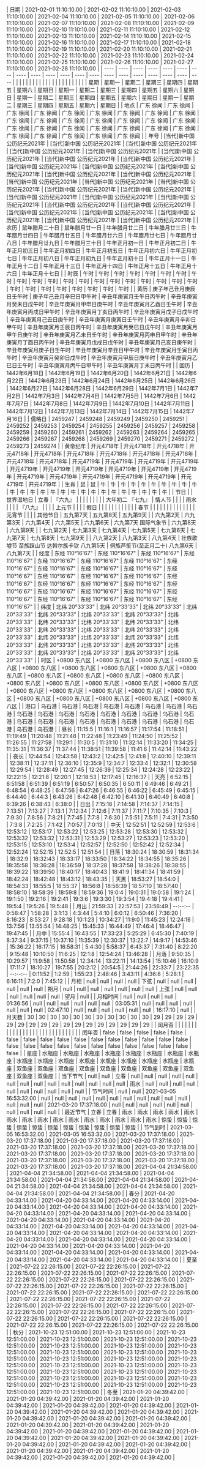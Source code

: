 | 日期 | 2021-02-01 11:10:10.00 | 2021-02-02 11:10:10.00 | 2021-02-03 11:10:10.00 | 2021-02-04 11:10:10.00 | 2021-02-05 11:10:10.00 | 2021-02-06 11:10:10.00 | 2021-02-07 11:10:10.00 | 2021-02-08 11:10:10.00 | 2021-02-09 11:10:10.00 | 2021-02-10 11:10:10.00 | 2021-02-11 11:10:10.00 | 2021-02-12 11:10:10.00 | 2021-02-13 11:10:10.00 | 2021-02-14 11:10:10.00 | 2021-02-15 11:10:10.00 | 2021-02-16 11:10:10.00 | 2021-02-17 11:10:10.00 | 2021-02-18 11:10:10.00 | 2021-02-19 11:10:10.00 | 2021-02-20 11:10:10.00 | 2021-02-21 11:10:10.00 | 2021-02-22 11:10:10.00 | 2021-02-23 11:10:10.00 | 2021-02-24 11:10:10.00 | 2021-02-25 11:10:10.00 | 2021-02-26 11:10:10.00 | 2021-02-27 11:10:10.00 | 2021-02-28 11:10:10.00 |
| ---- | ---- | ---- | ---- | ---- | ---- | ---- | ---- | ---- | ---- | ---- | ---- | ---- | ---- | ---- | ---- | ---- | ---- | ---- | ---- |
|      |      |      |      |      |      |      |      |      |      |      |      |      |      |      |      |      |      |      |      |
| 星期 | 星期一 | 星期二 | 星期三 | 星期四 | 星期五 | 星期六 | 星期日 | 星期一 | 星期二 | 星期三 | 星期四 | 星期五 | 星期六 | 星期日 | 星期一 | 星期二 | 星期三 | 星期四 | 星期五 | 星期六 | 星期日 | 星期一 | 星期二 | 星期三 | 星期四 | 星期五 | 星期六 | 星期日 |
| 地点 | 广东 徐闻 | 广东 徐闻 | 广东 徐闻 | 广东 徐闻 | 广东 徐闻 | 广东 徐闻 | 广东 徐闻 | 广东 徐闻 | 广东 徐闻 | 广东 徐闻 | 广东 徐闻 | 广东 徐闻 | 广东 徐闻 | 广东 徐闻 | 广东 徐闻 | 广东 徐闻 | 广东 徐闻 | 广东 徐闻 | 广东 徐闻 | 广东 徐闻 | 广东 徐闻 | 广东 徐闻 | 广东 徐闻 | 广东 徐闻 | 广东 徐闻 | 广东 徐闻 | 广东 徐闻 | 广东 徐闻 |
| 年号 | [当代]新中国  公历纪元2021年 | [当代]新中国  公历纪元2021年 | [当代]新中国  公历纪元2021年 | [当代]新中国  公历纪元2021年 | [当代]新中国  公历纪元2021年 | [当代]新中国  公历纪元2021年 | [当代]新中国  公历纪元2021年 | [当代]新中国  公历纪元2021年 | [当代]新中国  公历纪元2021年 | [当代]新中国  公历纪元2021年 | [当代]新中国  公历纪元2021年 | [当代]新中国  公历纪元2021年 | [当代]新中国  公历纪元2021年 | [当代]新中国  公历纪元2021年 | [当代]新中国  公历纪元2021年 | [当代]新中国  公历纪元2021年 | [当代]新中国  公历纪元2021年 | [当代]新中国  公历纪元2021年 | [当代]新中国  公历纪元2021年 | [当代]新中国  公历纪元2021年 | [当代]新中国  公历纪元2021年 | [当代]新中国  公历纪元2021年 | [当代]新中国  公历纪元2021年 | [当代]新中国  公历纪元2021年 | [当代]新中国  公历纪元2021年 | [当代]新中国  公历纪元2021年 | [当代]新中国  公历纪元2021年 | [当代]新中国  公历纪元2021年 |
| 农历 | 鼠年腊月二十日 | 鼠年腊月廿一日 | 牛年腊月廿二日 | 牛年腊月廿三日 | 牛年腊月廿四日 | 牛年腊月廿五日 | 牛年腊月廿六日 | 牛年腊月廿七日 | 牛年腊月廿八日 | 牛年腊月廿九日 | 牛年腊月三十日 | 牛年正月初一日 | 牛年正月初二日 | 牛年正月初三日 | 牛年正月初四日 | 牛年正月初五日 | 牛年正月初六日 | 牛年正月初七日 | 牛年正月初八日 | 牛年正月初九日 | 牛年正月初十日 | 牛年正月十一日 | 牛年正月十二日 | 牛年正月十三日 | 牛年正月十四日 | 牛年正月十五日 | 牛年正月十六日 | 牛年正月十七日 |
| 时辰 | 午时 | 午时 | 午时 | 午时 | 午时 | 午时 | 午时 | 午时 | 午时 | 午时 | 午时 | 午时 | 午时 | 午时 | 午时 | 午时 | 午时 | 午时 | 午时 | 午时 | 午时 | 午时 | 午时 | 午时 | 午时 | 午时 | 午时 | 午时 |
| 黄历 | 庚子年己丑月庚辰日壬午时 | 庚子年己丑月辛巳日甲午时 | 辛丑年庚寅月壬午日丙午时 | 辛丑年庚寅月癸未日戊午时 | 辛丑年庚寅月甲申日庚午时 | 辛丑年庚寅月乙酉日壬午时 | 辛丑年庚寅月丙戌日甲午时 | 辛丑年庚寅月丁亥日丙午时 | 辛丑年庚寅月戊子日戊午时 | 辛丑年庚寅月己丑日庚午时 | 辛丑年庚寅月庚寅日壬午时 | 辛丑年庚寅月辛卯日甲午时 | 辛丑年庚寅月壬辰日丙午时 | 辛丑年庚寅月癸巳日戊午时 | 辛丑年庚寅月甲午日庚午时 | 辛丑年庚寅月乙未日壬午时 | 辛丑年庚寅月丙申日甲午时 | 辛丑年庚寅月丁酉日丙午时 | 辛丑年庚寅月戊戌日戊午时 | 辛丑年庚寅月己亥日庚午时 | 辛丑年庚寅月庚子日壬午时 | 辛丑年庚寅月辛丑日甲午时 | 辛丑年庚寅月壬寅日丙午时 | 辛丑年庚寅月癸卯日戊午时 | 辛丑年庚寅月甲辰日庚午时 | 辛丑年庚寅月乙巳日壬午时 | 辛丑年庚寅月丙午日甲午时 | 辛丑年庚寅月丁未日丙午时 |
| 回历 | 1442年6月18日 | 1442年6月19日 | 1442年6月20日 | 1442年6月21日 | 1442年6月22日 | 1442年6月23日 | 1442年6月24日 | 1442年6月25日 | 1442年6月26日 | 1442年6月27日 | 1442年6月28日 | 1442年6月29日 | 1442年7月1日 | 1442年7月2日 | 1442年7月3日 | 1442年7月4日 | 1442年7月5日 | 1442年7月6日 | 1442年7月7日 | 1442年7月8日 | 1442年7月9日 | 1442年7月10日 | 1442年7月11日 | 1442年7月12日 | 1442年7月13日 | 1442年7月14日 | 1442年7月15日 | 1442年7月16日 |
| 儒略日 | 2459247 | 2459248 | 2459249 | 2459250 | 2459251 | 2459252 | 2459253 | 2459254 | 2459255 | 2459256 | 2459257 | 2459258 | 2459259 | 2459260 | 2459261 | 2459262 | 2459263 | 2459264 | 2459265 | 2459266 | 2459267 | 2459268 | 2459269 | 2459270 | 2459271 | 2459272 | 2459273 | 2459274 |
| 黄帝纪年 | 开元4718年 | 开元4718年 | 开元4718年 | 开元4718年 | 开元4718年 | 开元4718年 | 开元4718年 | 开元4718年 | 开元4718年 | 开元4718年 | 开元4718年 | 开元4719年 | 开元4719年 | 开元4719年 | 开元4719年 | 开元4719年 | 开元4719年 | 开元4719年 | 开元4719年 | 开元4719年 | 开元4719年 | 开元4719年 | 开元4719年 | 开元4719年 | 开元4719年 | 开元4719年 | 开元4719年 | 开元4719年 |
| 生肖 | 鼠 | 鼠 | 牛 | 牛 | 牛 | 牛 | 牛 | 牛 | 牛 | 牛 | 牛 | 牛 | 牛 | 牛 | 牛 | 牛 | 牛 | 牛 | 牛 | 牛 | 牛 | 牛 | 牛 | 牛 | 牛 | 牛 | 牛 | 牛 |
| 节日 |  | 世界湿地日  | 立春  | 『六九』  |  |  |  |  |  |  |  |  | 大年初二 『七九』  | 情人节  |  |  |  | 雨水  |  |  |  | 『八九』  |  |  |  | 上元节  |  |  |
| 假日 |  |  |  |  |  |  |  |  |  |  |  | 春节  |  |  |  |  |  |  |  |  |  |  |  |  |  | 元宵节  |  |  |
| 其他节日 | 五九第7天  | 五九第8天  | 五九第9天  |  | 六九第2天  | 六九第3天  | 六九第4天  | 六九第5天  | 六九第6天  | 六九第7天 国际气象节  | 六九第8天  | 六九第9天  |  | 七九第2天  | 七九第3天  | 七九第4天  | 七九第5天  | 七九第6天  | 七九第7天  | 七九第8天  | 七九第9天  |  | 八九第2天  | 八九第3天  | 八九第4天  | 壮族歌墟节 苗族踩山节 达斡尔族卡钦 八九第5天  | 侗族芦笙节(至正月二十) 八九第6天  | 八九第7天  |
| 经度 | 东经 110°16'67" | 东经 110°16'67" | 东经 110°16'67" | 东经 110°16'67" | 东经 110°16'67" | 东经 110°16'67" | 东经 110°16'67" | 东经 110°16'67" | 东经 110°16'67" | 东经 110°16'67" | 东经 110°16'67" | 东经 110°16'67" | 东经 110°16'67" | 东经 110°16'67" | 东经 110°16'67" | 东经 110°16'67" | 东经 110°16'67" | 东经 110°16'67" | 东经 110°16'67" | 东经 110°16'67" | 东经 110°16'67" | 东经 110°16'67" | 东经 110°16'67" | 东经 110°16'67" | 东经 110°16'67" | 东经 110°16'67" | 东经 110°16'67" | 东经 110°16'67" |
| 纬度 | 北纬 20°33'33" | 北纬 20°33'33" | 北纬 20°33'33" | 北纬 20°33'33" | 北纬 20°33'33" | 北纬 20°33'33" | 北纬 20°33'33" | 北纬 20°33'33" | 北纬 20°33'33" | 北纬 20°33'33" | 北纬 20°33'33" | 北纬 20°33'33" | 北纬 20°33'33" | 北纬 20°33'33" | 北纬 20°33'33" | 北纬 20°33'33" | 北纬 20°33'33" | 北纬 20°33'33" | 北纬 20°33'33" | 北纬 20°33'33" | 北纬 20°33'33" | 北纬 20°33'33" | 北纬 20°33'33" | 北纬 20°33'33" | 北纬 20°33'33" | 北纬 20°33'33" | 北纬 20°33'33" | 北纬 20°33'33" |
| 时区 | +0800 东八区 | +0800 东八区 | +0800 东八区 | +0800 东八区 | +0800 东八区 | +0800 东八区 | +0800 东八区 | +0800 东八区 | +0800 东八区 | +0800 东八区 | +0800 东八区 | +0800 东八区 | +0800 东八区 | +0800 东八区 | +0800 东八区 | +0800 东八区 | +0800 东八区 | +0800 东八区 | +0800 东八区 | +0800 东八区 | +0800 东八区 | +0800 东八区 | +0800 东八区 | +0800 东八区 | +0800 东八区 | +0800 东八区 | +0800 东八区 | +0800 东八区 |
| 港口 | 乌石港   | 乌石港   | 乌石港   | 乌石港   | 乌石港   | 乌石港   | 乌石港   | 乌石港   | 乌石港   | 乌石港   | 乌石港   | 乌石港   | 乌石港   | 乌石港   | 乌石港   | 乌石港   | 乌石港   | 乌石港   | 乌石港   | 乌石港   | 乌石港   | 乌石港   | 乌石港   | 乌石港   | 乌石港   | 乌石港   | 乌石港   | 乌石港   |
| 昼长 | 11:15:5 | 11:16:1 | 11:16:57 | 11:17:54 | 11:18:51 | 11:19:49 | 11:20:48 | 11:21:48 | 11:22:48 | 11:23:49 | 11:24:50 | 11:25:52 | 11:26:55 | 11:27:58 | 11:29:1 | 11:30:5 | 11:31:10 | 11:32:14 | 11:33:20 | 11:34:25 | 11:35:31 | 11:36:37 | 11:37:44 | 11:38:51 | 11:39:58 | 11:41:6 | 11:42:14 | 11:43:22 |
| 夜长 | 12:44:54 | 12:43:58 | 12:43:2 | 12:42:5 | 12:41:8 | 12:40:10 | 12:39:11 | 12:38:11 | 12:37:11 | 12:36:10 | 12:35:9 | 12:34:7 | 12:33:4 | 12:32:1 | 12:30:58 | 12:29:54 | 12:28:49 | 12:27:45 | 12:26:39 | 12:25:34 | 12:24:28 | 12:23:22 | 12:22:15 | 12:21:8 | 12:20:1 | 12:18:53 | 12:17:45 | 12:16:37 |
| 天亮 | 6:52:15 | 6:51:58 | 6:51:39 | 6:51:19 | 6:50:57 | 6:50:35 | 6:50:11 | 6:49:46 | 6:49:21 | 6:48:54 | 6:48:25 | 6:47:56 | 6:47:26 | 6:46:55 | 6:46:22 | 6:45:49 | 6:45:15 | 6:44:40 | 6:44:3 | 6:43:26 | 6:42:48 | 6:42:10 | 6:41:30 | 6:40:49 | 6:40:8 | 6:39:26 | 6:38:43 | 6:38:0 |
| 日出 | 7:15:18 | 7:14:58 | 7:14:37 | 7:14:15 | 7:13:51 | 7:13:27 | 7:13:1 | 7:12:34 | 7:12:6 | 7:11:37 | 7:11:7 | 7:10:35 | 7:10:3 | 7:9:30 | 7:8:56 | 7:8:21 | 7:7:45 | 7:7:8 | 7:6:30 | 7:5:51 | 7:5:11 | 7:4:31 | 7:3:50 | 7:3:8 | 7:2:25 | 7:1:42 | 7:0:57 | 7:0:13 |
| 中天 | 12:52:51 | 12:52:59 | 12:53:6 | 12:53:12 | 12:53:17 | 12:53:22 | 12:53:25 | 12:53:28 | 12:53:30 | 12:53:32 | 12:53:32 | 12:53:32 | 12:53:31 | 12:53:29 | 12:53:27 | 12:53:23 | 12:53:20 | 12:53:15 | 12:53:10 | 12:53:4 | 12:52:57 | 12:52:50 | 12:52:42 | 12:52:34 | 12:52:24 | 12:52:15 | 12:52:5 | 12:51:54 |
| 日落 | 18:30:24 | 18:30:59 | 18:31:34 | 18:32:9 | 18:32:43 | 18:33:17 | 18:33:50 | 18:34:22 | 18:34:55 | 18:35:26 | 18:35:58 | 18:36:28 | 18:36:59 | 18:37:28 | 18:37:58 | 18:38:26 | 18:38:55 | 18:39:22 | 18:39:50 | 18:40:17 | 18:40:43 | 18:41:9 | 18:41:34 | 18:41:59 | 18:42:24 | 18:42:48 | 18:43:12 | 18:43:35 |
| 天黑 | 18:53:27 | 18:54:0 | 18:54:33 | 18:55:5 | 18:55:37 | 18:56:8 | 18:56:39 | 18:57:10 | 18:57:40 | 18:58:10 | 18:58:39 | 18:59:8 | 18:59:36 | 19:0:4 | 19:0:31 | 19:0:58 | 19:1:24 | 19:1:50 | 19:2:16 | 19:2:41 | 19:3:6 | 19:3:30 | 19:3:54 | 19:4:18 | 19:4:41 | 19:5:4 | 19:5:26 | 19:5:48 |
| 月出 | 21:59:33 | 22:57:53 | 23:56:49 | --:--:-- | 0:56:47 | 1:58:28 | 3:1:13 | 4:3:44 | 5:4:10 | 6:0:12 | 6:50:46 | 7:36:20 | 8:16:23 | 8:53:27 | 9:28:18 | 10:1:23 | 10:34:27 | 11:9:0 | 11:45:23 | 12:24:16 | 13:7:56 | 13:55:54 | 14:48:25 | 15:45:33 | 16:44:49 | 17:46:4 | 18:46:47 | 19:47:45 |
| 月中 | 15:55:4 | 16:43:55 | 17:33:23 | 5:25:29 | 6:45:30 | 7:40:19 | 8:37:34 | 9:37:15 | 10:37:10 | 11:35:39 | 12:30:37 | 13:22:7 | 14:9:17 | 14:53:46 | 15:36:22 | 16:17:15 | 16:58:31 | 5:4:30 | 5:58:37 | 6:43:37 | 7:31:40 | 8:22:20 | 9:15:48 | 10:10:50 | 11:6:25 | 12:1:8 | 12:54:24 | 13:46:28 |
| 月落 | 9:50:35 | 10:29:57 | 11:9:58 | 11:50:58 | 12:34:14 | 13:22:11 | 14:13:54 | 15:10:46 | 16:10:9 | 17:11:7 | 18:10:27 | 19:7:55 | 20:2:12 | 20:54:5 | 21:44:26 | 22:33:7 | 23:22:35 | --:--:-- | 0:11:52 | 1:2:59 | 1:55:23 | 2:48:46 | 3:43:11 | 4:36:8 | 5:28:1 | 6:16:11 | 7:2:0 | 7:45:12 |
| 月相 | null | null | null | null | 下弦 | null | null | null | null | null | null | 朔月 | null | null | null | null | null | null | null | 上弦 | null | null | null | null | null | null | 望月 | null |
| 月相时间 | null | null | null | null | 01:36:56 | null | null | null | null | null | null | 03:05:31 | null | null | null | null | null | null | null | 02:47:10 | null | null | null | null | null | null | 16:17:10 | null |
| 月天数 | 30 | 30 | 30 | 30 | 30 | 30 | 30 | 30 | 30 | 30 | 30 | 29 | 29 | 29 | 29 | 29 | 29 | 29 | 29 | 29 | 29 | 29 | 29 | 29 | 29 | 29 | 29 | 29 |
| 闰月否 |  |  |  |  |  |  |  |  |  |  |  |  |  |  |  |  |  |  |  |  |  |  |  |  |  |  |  |  |
| 闰年否 | false | false | false | false | false | false | false | false | false | false | false | false | false | false | false | false | false | false | false | false | false | false | false | false | false | false | false | false |
| 星座 | 水瓶座 | 水瓶座 | 水瓶座 | 水瓶座 | 水瓶座 | 水瓶座 | 水瓶座 | 水瓶座 | 水瓶座 | 水瓶座 | 水瓶座 | 水瓶座 | 水瓶座 | 水瓶座 | 水瓶座 | 水瓶座 | 水瓶座 | 双鱼座 | 双鱼座 | 双鱼座 | 双鱼座 | 双鱼座 | 双鱼座 | 双鱼座 | 双鱼座 | 双鱼座 | 双鱼座 | 双鱼座 |
| 当下节气 | null | null | 立春 | null | null | null | null | null | null | null | null | null | null | null | null | null | null | 雨水 | null | null | null | null | null | null | null | null | null | null |
| 节气时间 | null | null | 2021-03-05 16:53:32.00 | null | null | null | null | null | null | null | null | null | null | null | null | null | null | 2021-03-20 17:37:18.00 | null | null | null | null | null | null | null | null | null | null |
| 最近节气 | 立春 | 立春 | 雨水 | 雨水 | 雨水 | 雨水 | 雨水 | 雨水 | 雨水 | 雨水 | 雨水 | 雨水 | 雨水 | 雨水 | 雨水 | 雨水 | 雨水 | 惊蛰 | 惊蛰 | 惊蛰 | 惊蛰 | 惊蛰 | 惊蛰 | 惊蛰 | 惊蛰 | 惊蛰 | 惊蛰 | 惊蛰 |
| 节气到时 | 2021-03-05 16:53:32.00 | 2021-03-05 16:53:32.00 | 2021-03-20 17:37:18.00 | 2021-03-20 17:37:18.00 | 2021-03-20 17:37:18.00 | 2021-03-20 17:37:18.00 | 2021-03-20 17:37:18.00 | 2021-03-20 17:37:18.00 | 2021-03-20 17:37:18.00 | 2021-03-20 17:37:18.00 | 2021-03-20 17:37:18.00 | 2021-03-20 17:37:18.00 | 2021-03-20 17:37:18.00 | 2021-03-20 17:37:18.00 | 2021-03-20 17:37:18.00 | 2021-03-20 17:37:18.00 | 2021-03-20 17:37:18.00 | 2021-04-04 21:34:58.00 | 2021-04-04 21:34:58.00 | 2021-04-04 21:34:58.00 | 2021-04-04 21:34:58.00 | 2021-04-04 21:34:58.00 | 2021-04-04 21:34:58.00 | 2021-04-04 21:34:58.00 | 2021-04-04 21:34:58.00 | 2021-04-04 21:34:58.00 | 2021-04-04 21:34:58.00 | 2021-04-04 21:34:58.00 |
| 春分 | 2021-04-20 04:33:14.00 | 2021-04-20 04:33:14.00 | 2021-04-20 04:33:14.00 | 2021-04-20 04:33:14.00 | 2021-04-20 04:33:14.00 | 2021-04-20 04:33:14.00 | 2021-04-20 04:33:14.00 | 2021-04-20 04:33:14.00 | 2021-04-20 04:33:14.00 | 2021-04-20 04:33:14.00 | 2021-04-20 04:33:14.00 | 2021-04-20 04:33:14.00 | 2021-04-20 04:33:14.00 | 2021-04-20 04:33:14.00 | 2021-04-20 04:33:14.00 | 2021-04-20 04:33:14.00 | 2021-04-20 04:33:14.00 | 2021-04-20 04:33:14.00 | 2021-04-20 04:33:14.00 | 2021-04-20 04:33:14.00 | 2021-04-20 04:33:14.00 | 2021-04-20 04:33:14.00 | 2021-04-20 04:33:14.00 | 2021-04-20 04:33:14.00 | 2021-04-20 04:33:14.00 | 2021-04-20 04:33:14.00 | 2021-04-20 04:33:14.00 | 2021-04-20 04:33:14.00 |
| 夏至 | 2021-07-22 22:26:15.00 | 2021-07-22 22:26:15.00 | 2021-07-22 22:26:15.00 | 2021-07-22 22:26:15.00 | 2021-07-22 22:26:15.00 | 2021-07-22 22:26:15.00 | 2021-07-22 22:26:15.00 | 2021-07-22 22:26:15.00 | 2021-07-22 22:26:15.00 | 2021-07-22 22:26:15.00 | 2021-07-22 22:26:15.00 | 2021-07-22 22:26:15.00 | 2021-07-22 22:26:15.00 | 2021-07-22 22:26:15.00 | 2021-07-22 22:26:15.00 | 2021-07-22 22:26:15.00 | 2021-07-22 22:26:15.00 | 2021-07-22 22:26:15.00 | 2021-07-22 22:26:15.00 | 2021-07-22 22:26:15.00 | 2021-07-22 22:26:15.00 | 2021-07-22 22:26:15.00 | 2021-07-22 22:26:15.00 | 2021-07-22 22:26:15.00 | 2021-07-22 22:26:15.00 | 2021-07-22 22:26:15.00 | 2021-07-22 22:26:15.00 | 2021-07-22 22:26:15.00 |
| 秋分 | 2021-10-23 12:51:00.00 | 2021-10-23 12:51:00.00 | 2021-10-23 12:51:00.00 | 2021-10-23 12:51:00.00 | 2021-10-23 12:51:00.00 | 2021-10-23 12:51:00.00 | 2021-10-23 12:51:00.00 | 2021-10-23 12:51:00.00 | 2021-10-23 12:51:00.00 | 2021-10-23 12:51:00.00 | 2021-10-23 12:51:00.00 | 2021-10-23 12:51:00.00 | 2021-10-23 12:51:00.00 | 2021-10-23 12:51:00.00 | 2021-10-23 12:51:00.00 | 2021-10-23 12:51:00.00 | 2021-10-23 12:51:00.00 | 2021-10-23 12:51:00.00 | 2021-10-23 12:51:00.00 | 2021-10-23 12:51:00.00 | 2021-10-23 12:51:00.00 | 2021-10-23 12:51:00.00 | 2021-10-23 12:51:00.00 | 2021-10-23 12:51:00.00 | 2021-10-23 12:51:00.00 | 2021-10-23 12:51:00.00 | 2021-10-23 12:51:00.00 | 2021-10-23 12:51:00.00 |
| 冬至 | 2021-01-20 04:39:42.00 | 2021-01-20 04:39:42.00 | 2021-01-20 04:39:42.00 | 2021-01-20 04:39:42.00 | 2021-01-20 04:39:42.00 | 2021-01-20 04:39:42.00 | 2021-01-20 04:39:42.00 | 2021-01-20 04:39:42.00 | 2021-01-20 04:39:42.00 | 2021-01-20 04:39:42.00 | 2021-01-20 04:39:42.00 | 2021-01-20 04:39:42.00 | 2021-01-20 04:39:42.00 | 2021-01-20 04:39:42.00 | 2021-01-20 04:39:42.00 | 2021-01-20 04:39:42.00 | 2021-01-20 04:39:42.00 | 2021-01-20 04:39:42.00 | 2021-01-20 04:39:42.00 | 2021-01-20 04:39:42.00 | 2021-01-20 04:39:42.00 | 2021-01-20 04:39:42.00 | 2021-01-20 04:39:42.00 | 2021-01-20 04:39:42.00 | 2021-01-20 04:39:42.00 | 2021-01-20 04:39:42.00 | 2021-01-20 04:39:42.00 | 2021-01-20 04:39:42.00 |